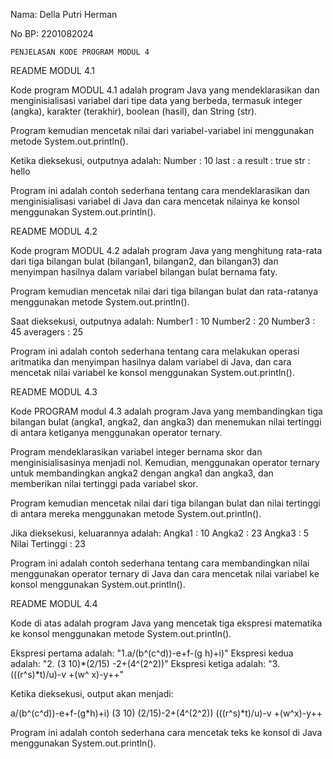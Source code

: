 Nama: Della Putri Herman

No BP: 2201082024

    PENJELASAN KODE PROGRAM MODUL 4
    
    
README MODUL 4.1

Kode program MODUL 4.1 adalah program Java yang mendeklarasikan dan menginisialisasi variabel dari tipe data yang berbeda, termasuk integer (angka), karakter (terakhir), boolean (hasil), dan String (str).

Program kemudian mencetak nilai dari variabel-variabel ini menggunakan metode System.out.println().

Ketika dieksekusi, outputnya adalah: Number : 10 last : a result : true str : hello

Program ini adalah contoh sederhana tentang cara mendeklarasikan dan menginisialisasi variabel di Java dan cara mencetak nilainya ke konsol menggunakan System.out.println().




README MODUL 4.2

Kode program MODUL 4.2 adalah program Java yang menghitung rata-rata dari tiga bilangan bulat (bilangan1, bilangan2, dan bilangan3) dan menyimpan hasilnya dalam variabel bilangan bulat bernama faty.

Program kemudian mencetak nilai dari tiga bilangan bulat dan rata-ratanya menggunakan metode System.out.println().

Saat dieksekusi, outputnya adalah: Number1 : 10 Number2 : 20 Number3 : 45 averagers : 25

Program ini adalah contoh sederhana tentang cara melakukan operasi aritmatika dan menyimpan hasilnya dalam variabel di Java, dan cara mencetak nilai variabel ke konsol menggunakan System.out.println().




README MODUL 4.3

Kode PROGRAM modul 4.3 adalah program Java yang membandingkan tiga bilangan bulat (angka1, angka2, dan angka3) dan menemukan nilai tertinggi di antara ketiganya menggunakan operator ternary.

Program mendeklarasikan variabel integer bernama skor dan menginisialisasinya menjadi nol. Kemudian, menggunakan operator ternary untuk membandingkan angka2 dengan angka1 dan angka3, dan memberikan nilai tertinggi pada variabel skor.

Program kemudian mencetak nilai dari tiga bilangan bulat dan nilai tertinggi di antara mereka menggunakan metode System.out.println().

Jika dieksekusi, keluarannya adalah: Angka1 : 10 Angka2 : 23 Angka3 : 5 Nilai Tertinggi : 23

Program ini adalah contoh sederhana tentang cara membandingkan nilai menggunakan operator ternary di Java dan cara mencetak nilai variabel ke konsol menggunakan System.out.println().




README MODUL 4.4

Kode di atas adalah program Java yang mencetak tiga ekspresi matematika ke konsol menggunakan metode System.out.println().

Ekspresi pertama adalah: "1.a/(b^(c^d))-e+f-(g h)+i)" Ekspresi kedua adalah: "2. (3 10)*(2/15) -2+(4^(2^2))" Ekspresi ketiga adalah: "3. (((r^s)*t)/u)-v +(w^ x)-y++"

Ketika dieksekusi, output akan menjadi:

a/(b^(c^d))-e+f-(g*h)+i)
(3 10) (2/15)-2+(4^(2^2))
(((r^s)*t)/u)-v +(w^x)-y++

Program ini adalah contoh sederhana cara mencetak teks ke konsol di Java menggunakan System.out.println().
